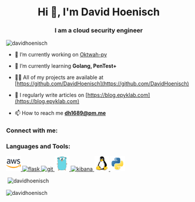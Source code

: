 <h1 align="center">Hi 👋, I'm David Hoenisch</h1>
<h3 align="center">I am a cloud security engineer</h3>

<p align="left"> <img src="https://komarev.com/ghpvc/?username=davidhoenisch&label=Profile%20views&color=0e75b6&style=flat" alt="davidhoenisch" /> </p>

- 🔭 I’m currently working on [Oktwah-py](https://github.com/Manufacturing-Consulting-Concepts/oktwah-py)

- 🌱 I’m currently learning **Golang, PenTest+**

- 👨‍💻 All of my projects are available at [https://github.com/DavidHoenisch](https://github.com/DavidHoenisch)

- 📝 I regularly write articles on [https://blog.epyklab.com](https://blog.epyklab.com)

- 📫 How to reach me **dh1689@pm.me**

<h3 align="left">Connect with me:</h3>
<p align="left">
</p>

<h3 align="left">Languages and Tools:</h3>
<p align="left"> <a href="https://aws.amazon.com" target="_blank" rel="noreferrer"> <img src="https://raw.githubusercontent.com/devicons/devicon/master/icons/amazonwebservices/amazonwebservices-original-wordmark.svg" alt="aws" width="40" height="40"/> </a> <a href="https://flask.palletsprojects.com/" target="_blank" rel="noreferrer"> <img src="https://www.vectorlogo.zone/logos/pocoo_flask/pocoo_flask-icon.svg" alt="flask" width="40" height="40"/> </a> <a href="https://git-scm.com/" target="_blank" rel="noreferrer"> <img src="https://www.vectorlogo.zone/logos/git-scm/git-scm-icon.svg" alt="git" width="40" height="40"/> </a> <a href="https://golang.org" target="_blank" rel="noreferrer"> <img src="https://raw.githubusercontent.com/devicons/devicon/master/icons/go/go-original.svg" alt="go" width="40" height="40"/> </a> <a href="https://www.elastic.co/kibana" target="_blank" rel="noreferrer"> <img src="https://www.vectorlogo.zone/logos/elasticco_kibana/elasticco_kibana-icon.svg" alt="kibana" width="40" height="40"/> </a> <a href="https://www.linux.org/" target="_blank" rel="noreferrer"> <img src="https://raw.githubusercontent.com/devicons/devicon/master/icons/linux/linux-original.svg" alt="linux" width="40" height="40"/> </a> <a href="https://www.python.org" target="_blank" rel="noreferrer"> <img src="https://raw.githubusercontent.com/devicons/devicon/master/icons/python/python-original.svg" alt="python" width="40" height="40"/> </a> </p>

<p>&nbsp;<img align="center" src="https://github-readme-stats.vercel.app/api?username=davidhoenisch&show_icons=true&locale=en" alt="davidhoenisch" /></p>

<p><img align="center" src="https://github-readme-streak-stats.herokuapp.com/?user=davidhoenisch&" alt="davidhoenisch" /></p>
